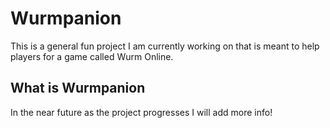 # Wurmpanion

This is a general fun project I am currently working on that is meant to help players for a game called Wurm Online.

## What is Wurmpanion

In the near future as the project progresses I will add more info!
